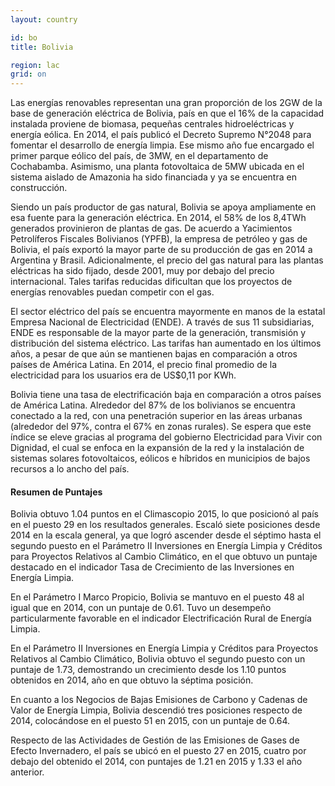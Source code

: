 ```yaml
---
layout: country

id: bo
title: Bolivia

region: lac
grid: on
---
```

Las energías renovables representan una gran proporción de los 2GW de la base de generación eléctrica de Bolivia, país en que el 16% de la capacidad instalada proviene de biomasa, pequeñas centrales hidroeléctricas y energía eólica. En 2014, el país publicó el Decreto Supremo N°2048 para fomentar el desarrollo de energía limpia. Ese mismo año fue encargado el primer parque eólico del país, de 3MW, en el departamento de Cochabamba. Asimismo, una planta fotovoltaica de 5MW ubicada en el sistema aislado de Amazonia ha sido financiada y ya se encuentra en construcción.

Siendo un país productor de gas natural, Bolivia se apoya ampliamente en esa fuente para la generación eléctrica. En 2014, el 58% de los 8,4TWh generados provinieron de plantas de gas. De acuerdo a Yacimientos Petrolíferos Fiscales Bolivianos (YPFB), la empresa de petróleo y gas de Bolivia, el país exportó la mayor parte de su producción de gas en 2014 a Argentina y Brasil. Adicionalmente, el precio del gas natural para las plantas eléctricas ha sido fijado, desde 2001, muy por debajo del precio internacional. Tales tarifas reducidas dificultan que los proyectos de energías renovables puedan competir con el gas.

El sector eléctrico del país se encuentra mayormente en manos de la estatal Empresa Nacional de Electricidad (ENDE). A través de sus 11 subsidiarias, ENDE es responsable de la mayor parte de la generación, transmisión y distribución del sistema eléctrico. Las tarifas han aumentado en los últimos años, a pesar de que aún se mantienen bajas en comparación a otros países de América Latina. En 2014, el precio final promedio de la electricidad para los usuarios era de US$0,11 por KWh.

Bolivia tiene una tasa de electrificación baja en comparación a otros países de América Latina. Alrededor del 87% de los bolivianos se encuentra conectado a la red, con una penetración superior en las áreas urbanas (alrededor del 97%, contra el 67% en zonas rurales). Se espera que este índice se eleve gracias al programa del gobierno Electricidad para Vivir con Dignidad, el cual se enfoca en la expansión de la red y la instalación de sistemas solares fotovoltaicos,  eólicos e híbridos en municipios de bajos recursos a lo ancho del país.

#### Resumen de Puntajes

Bolivia obtuvo 1.04 puntos en el Climascopio 2015, lo que posicionó al país en el puesto 29 en los resultados generales. 
Escaló siete posiciones desde 2014 en la escala general, ya que logró ascender desde el séptimo hasta el segundo puesto en el Parámetro II Inversiones en Energía Limpia y Créditos para Proyectos Relativos al Cambio Climático, en el que obtuvo un puntaje destacado en el indicador Tasa de Crecimiento de las Inversiones en Energía Limpia.

En el Parámetro I Marco Propicio, Bolivia se mantuvo en el puesto 48 al igual que en 2014, con un puntaje de 0.61. Tuvo un desempeño particularmente favorable en el indicador Electrificación Rural de Energía Limpia.

En el Parámetro II Inversiones en Energía Limpia y Créditos para Proyectos Relativos al Cambio Climático, Bolivia obtuvo el segundo puesto con un puntaje de 1.73, demostrando un crecimiento desde los 1.10 puntos obtenidos en 2014, año en que obtuvo la séptima posición.

En cuanto a los Negocios de Bajas Emisiones de Carbono y Cadenas de Valor de Energía Limpia, Bolivia descendió tres posiciones respecto de 2014, colocándose en el puesto 51 en 2015, con un puntaje de 0.64.

Respecto de las Actividades de Gestión de las Emisiones de Gases de Efecto Invernadero, el país se ubicó en el puesto 27 en 2015, cuatro por debajo del obtenido el 2014, con puntajes de 1.21 en 2015 y 1.33 el año anterior.

